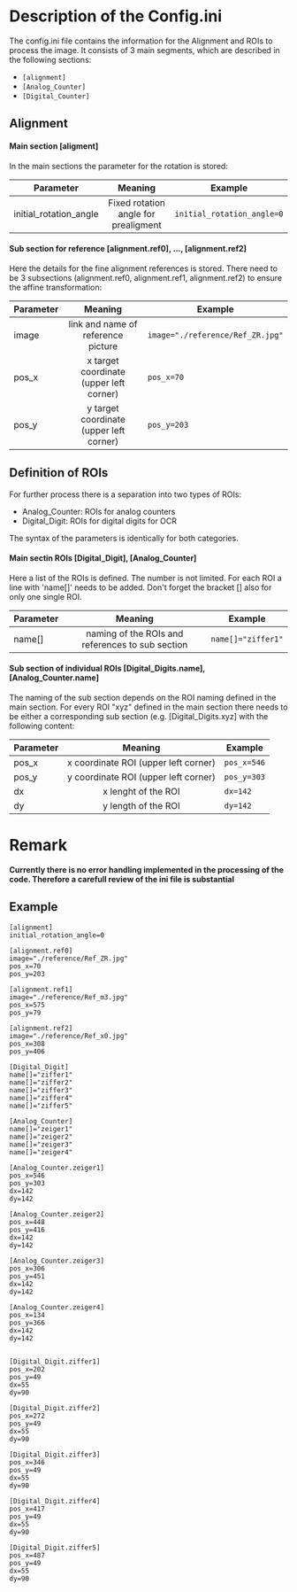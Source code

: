 # Description of the Config.ini

The config.ini file contains the information for the Alignment and ROIs to process the image. It consists of 3 main segments, which are described in the following sections:

* `[alignment]`
* `[Analog_Counter]`
* `[Digital_Counter]`


## Alignment

#### Main section [aligment]
In the main sections the parameter for the rotation is stored:


| Parameter        | Meaning           | Example        |
| ------------- |:-------------:| ------------- |
| initial_rotation_angle | Fixed rotation angle for prealigment | `initial_rotation_angle=0` |

#### Sub section for reference [alignment.ref0], ..., [alignment.ref2]

Here the details for the fine alignment references is stored. There need to be 3 subsections (alignment.ref0, alignment.ref1, alignment.ref2) to ensure the affine transformation:

| Parameter        | Meaning           | Example        |
| ------------- |:-------------:| ------------- |
| image | link and name of reference picture | `image="./reference/Ref_ZR.jpg"` |
| pos_x | x target coordinate (upper left corner) | `pos_x=70` |
| pos_y | y target coordinate (upper left corner) | `pos_y=203` |


## Definition of ROIs
For further process there is a separation into two types of ROIs: 

* Analog_Counter: ROIs for analog counters
* Digital_Digit: ROIs for digital digits for OCR

The syntax of the parameters is identically for both categories.

#### Main sectin ROIs [Digital_Digit], [Analog_Counter]

Here a list of the ROIs is defined. The number is not limited. For each ROI a line with 'name[]' needs to be added. Don't forget the bracket [] also for only one single ROI.

| Parameter        | Meaning           | Example        |
| ------------- |:-------------:| ------------- |
| name[] | naming of the ROIs and references to sub section | `name[]="ziffer1"` |


#### Sub section of individual ROIs [Digital_Digits.name], [Analog_Counter.name]

The naming of the sub section depends on the ROI naming defined in the main section. For every ROI "xyz" defined in the main section there needs to be either a corresponding sub section (e.g. [Digital_Digits.xyz] with the following content:

| Parameter        | Meaning           | Example        |
| ------------- |:-------------:| ------------- |
| pos_x | x coordinate ROI (upper left corner) | `pos_x=546` |
| pos_y | y coordinate ROI (upper left corner) | `pos_y=303` |
| dx | x lenght of the ROI | `dx=142` |
| dy | y length of the ROI | `dy=142` |


# Remark

**Currently there is no error handling implemented in the processing of the code. Therefore a carefull review of the ini file is substantial**

## Example

~~~~
[alignment]
initial_rotation_angle=0

[alignment.ref0]
image="./reference/Ref_ZR.jpg"
pos_x=70
pos_y=203

[alignment.ref1]
image="./reference/Ref_m3.jpg"
pos_x=575
pos_y=79

[alignment.ref2]
image="./reference/Ref_x0.jpg"
pos_x=308
pos_y=406

[Digital_Digit]
name[]="ziffer1"
name[]="ziffer2"
name[]="ziffer3"
name[]="ziffer4"
name[]="ziffer5"

[Analog_Counter]
name[]="zeiger1"
name[]="zeiger2"
name[]="zeiger3"
name[]="zeiger4"

[Analog_Counter.zeiger1]
pos_x=546
pos_y=303
dx=142
dy=142

[Analog_Counter.zeiger2]
pos_x=448
pos_y=416
dx=142
dy=142

[Analog_Counter.zeiger3]
pos_x=306
pos_y=451
dx=142
dy=142

[Analog_Counter.zeiger4]
pos_x=134
pos_y=366
dx=142
dy=142

    
[Digital_Digit.ziffer1]
pos_x=202
pos_y=49
dx=55
dy=90

[Digital_Digit.ziffer2]
pos_x=272
pos_y=49
dx=55
dy=90

[Digital_Digit.ziffer3]
pos_x=346
pos_y=49
dx=55
dy=90

[Digital_Digit.ziffer4]
pos_x=417
pos_y=49
dx=55
dy=90

[Digital_Digit.ziffer5]
pos_x=487
pos_y=49
dx=55
dy=90
~~~~

